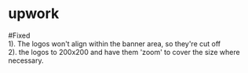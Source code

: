 # upwork
#Fixed 
<br> 1). The logos won't align within the banner area, so they're cut off
<br> 2). the logos to 200x200 and have them 'zoom' to cover the size where necessary.
